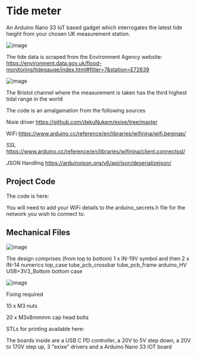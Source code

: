 # Tide meter
An Arduino Nano 33 IoT based gadget which interrogates the latest tide height from your chosen UK measurement station.

![image](https://github.com/bigcrimping/tide_meter/assets/74270551/4ed0a469-31e1-4765-ad39-08cfae97c226)

The tide data is scraped from the Environment Agency website: https://environment.data.gov.uk/flood-monitoring/tidegauge/index.html#filter=7&station=E72639

![image](https://github.com/bigcrimping/tide_meter/assets/74270551/2ba11598-a86a-4bd9-a6f0-1221cf00a84d)

The Bristol channel where the measurement is taken has the third highest tidal range in the world

The code is an amalgamation from the following sources

Nixie driver https://github.com/dekuNukem/exixe/tree/master

WiFi https://www.arduino.cc/reference/en/libraries/wifinina/wifi.beginap/

SSL https://www.arduino.cc/reference/en/libraries/wifinina/client.connectssl/

JSON Handling https://arduinojson.org/v6/api/json/deserializejson/

## Project Code

The code is here: 

You will need to add your WiFi details to the arduino_secrets.h file for the network you wish to connect to.


## Mechanical Files

![image](https://github.com/bigcrimping/tide_meter/assets/74270551/40fad846-1327-408a-bc02-fce476bf1751)


The design comprises (from top to bottom) 
1 x IN-19V symbol and then 2 x IN-14 numerics
top_case
tube_pcb_crossbar
tube_pcb_frame
arduino_HV
USB+3V3_Bottom
bottom case

![image](https://github.com/bigcrimping/tide_meter/assets/74270551/34597712-df34-4e6c-814a-f571179465d6)

Fixing required 

10 x M3 nuts

20 x M3x8mmmm cap head bolts

STLs for printing available here: 

The boards inside are a USB C PD controller, a 20V to 5V step down, a 20V to 170V step up, 3 "exixe" drivers and a Arduino Nano 33 IOT board

